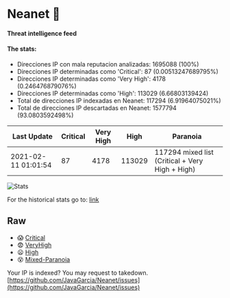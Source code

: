 # Neanet :hocho:
#### Threat intelligence feed
#### The stats:

- Direcciones IP con mala reputacion analizadas: 1695088 (100%)
- Direcciones IP determinadas como 'Critical':  87 (0.00513247689795%)
- Direcciones IP determinadas como 'Very High':  4178 (0.246476879076%)
- Direcciones IP determinadas como 'High':  113029 (6.66803139424)
- Total de direcciones IP indexadas en Neanet:  117294 (6.91964075021%)
- Total de direcciones IP descartadas en Neanet:  1577794 (93.0803592498%)

| Last Update | Critical | Very High | High | Paranoia |
| --- | --- | --- | --- | --- |
| 2021-02-11 01:01:54 | 87 | 4178 | 113029 | 117294 mixed list (Critical + Very High + High)|

![Stats](https://docs.google.com/spreadsheets/d/e/2PACX-1vSnaNMIXVabIpDJjufMlzH7poXnshF3mgd8Is1g9ytUEzVsP5my4Trn8f-xkoLLQ38xpL3HtmUexLo6/pubchart?oid=501124687&format=image)

For the historical stats go to: [link](/stats.csv)
## Raw
- :scream: [Critical](https://raw.githubusercontent.com/JavaGarcia/Neanet/master/blacklists/neanet_critical.txt)
- :fearful: [VeryHigh](https://raw.githubusercontent.com/JavaGarcia/Neanet/master/blacklists/neanet_veryHigh.txtt)
- :frowning: [High](https://raw.githubusercontent.com/JavaGarcia/Neanet/master/blacklists/neanet_high.txt)
- :dizzy_face: [Mixed-Paranoia](https://raw.githubusercontent.com/JavaGarcia/Neanet/master/blacklists/neanet_all.txt)


Your IP is indexed? You may request to takedown. [https://github.com/JavaGarcia/Neanet/issues](https://github.com/JavaGarcia/Neanet/issues)














































































































































































































































































































































































































































































































































































































































































































































































































































































































































































































































































































































































































































































































































































































































































































































































































































































































































































































































































































































































































































































































































































































































































































































































































































































































































































































































































































































































































































































































































































































































































































































































































































































































































































































































































































































































































































































































































































































































































































































































































































































































































































































































































